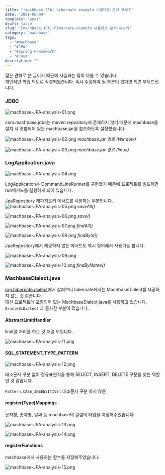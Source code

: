 ```yaml
---
title: "[machbase JPA] hibernate example 나름대로 분석 해보기"
date: "2021-05-09"
template: "post"
draft: false
slug: "[machbase-JPA]-hibernate-example-나름대로-분석-해보기"
category: "machbase"
tags:
  - "#machbase"
  - "#JPA"
  - "#Spring Framework"
  - "#Java"
description: ""
---
```


짧은 견해로 쓴 글이기 때문에 사실과는 많이 다를 수 있습니다.  
개인적인 학습 의도로 작성되었습니다. 혹시 수정해야 될 부분이 있다면 의견 부탁드립니다.

### JDBC

![machbase-JPA-analysis-01.png](/media/posts/2021-05-09---machbase-JPA-analysis/machbase-JPA-analysis-01.png)

com.machbase.jdbc는 maven repository에 존재하지 않기 때문에 machbase를 설치 시 포함되어 있는 machbase.jar을 참조하도록 설정했습니다.

![machbase-JPA-analysis-02.png](/media/posts/2021-05-09---machbase-JPA-analysis/machbase-JPA-analysis-02.png)
*machbase.jar 경로 (Window)*

![machbase-JPA-analysis-03.png](/media/posts/2021-05-09---machbase-JPA-analysis/machbase-JPA-analysis-03.png)
*machbase.jar 경로 (linux)*

### LogApplication.java

![machbase-JPA-analysis-04.png](/media/posts/2021-05-09---machbase-JPA-analysis/machbase-JPA-analysis-04.png)

LogApplication는 CommandLineRunner를 구현했기 때문에 프로젝트를 빌드하면 run메서드를 실행하게 되어 있습니다.

JpaRepository 레파지토리 메서드를 사용하는 부분입니다.
![machbase-JPA-analysis-05.png](/media/posts/2021-05-09---machbase-JPA-analysis/machbase-JPA-analysis-05.png)
*saveAll()*

![machbase-JPA-analysis-06.png](/media/posts/2021-05-09---machbase-JPA-analysis/machbase-JPA-analysis-06.png)
*save()*

![machbase-JPA-analysis-07.png](/media/posts/2021-05-09---machbase-JPA-analysis/machbase-JPA-analysis-07.png)
*findAll()*

![machbase-JPA-analysis-08.png](/media/posts/2021-05-09---machbase-JPA-analysis/machbase-JPA-analysis-08.png)
*findById()*

JpaRepository에서 제공하지 않는 메서드도 역시 정의해서 사용가능 합니다.

![machbase-JPA-analysis-09.png](/media/posts/2021-05-09---machbase-JPA-analysis/machbase-JPA-analysis-09.png)

![machbase-JPA-analysis-10.png](/media/posts/2021-05-09---machbase-JPA-analysis/machbase-JPA-analysis-10.png)
*findByName()*

### MachbaseDialect.java

[org.hibernate.dialect](https://docs.jboss.org/hibernate/orm/5.2/javadocs/org/hibernate/dialect/package-summary.html)에서 살펴보니 hibernate에서는 MachbaseDialect를 제공하지 않는 것 같습니다.  
대신 프로젝트에 포함되어 있는 MachbaseDialect.java를 사용하고 있습니다.
`Oracle8iDialect` 과 흡사한 부분이 많습니다.

#### AbstractLimitHandler

limit절 처리를 하는 것 처럼 보입니다.

![machbase-JPA-analysis-11.png](/media/posts/2021-05-09---machbase-JPA-analysis/machbase-JPA-analysis-11.png)

#### SQL_STATEMENT_TYPE_PATTERN

![machbase-JPA-analysis-12.png](/media/posts/2021-05-09---machbase-JPA-analysis/machbase-JPA-analysis-12.png)

대소문자 구분 없이 정규표현식을 통해 SELECT, INSERT, DELETE 구문을 찾는 역할인 것 같습니다.

`Pattern.CASE_INSENSITIVE` : 대소문자 구분 하지 않음

#### register(Type)Mappings

문자형, 숫자형, 날짜 등 machbase의 컬럼의 타입을 지정해주었습니다.

![machbase-JPA-analysis-13.png](/media/posts/2021-05-09---machbase-JPA-analysis/machbase-JPA-analysis-13.png)

![machbase-JPA-analysis-14.png](/media/posts/2021-05-09---machbase-JPA-analysis/machbase-JPA-analysis-14.png)

#### registerFunctions

machbase에서 사용하는 함수를 지정해주었습니다.

![machbase-JPA-analysis-15.png](/media/posts/2021-05-09---machbase-JPA-analysis/machbase-JPA-analysis-15.png)